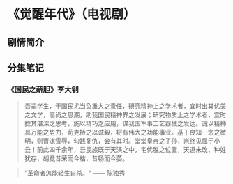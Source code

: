 # 《觉醒年代》（电视剧）



## 剧情简介





## 分集笔记

### 《国民之薪胆》李大钊

> 吾辈学生，于国民尤当负重大之责任，研究精神上之学术者，宜时出其优美之文学，高尚之思潮，助我国民精神界之发展；研究物质上之学术者，宜时摅其湛深之思考，施以精巧之应用，谋我国军事工艺器械之发达。诚以精神具万能之势力，苟克持之以诚毅，将有伟大之功能事业。基于良知一念之微明，则曹沫雪辱，勾践复仇，会有其时。堂堂皇帝之子孙，岂终见屈于小丑！前此四千余年，吾民族既于天演之中，宅优胜之位置，天道未改，种姓犹存，胡竟昔荣而今枯，昔畅而今萎。



> ”革命者怎能轻生自杀。“ —— 陈独秀

